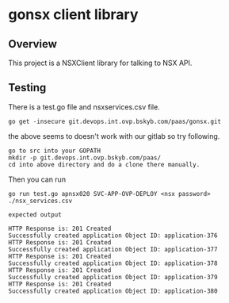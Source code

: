 # gonsx client library

## Overview

This project is a NSXClient library for talking to NSX API.

## Testing

There is a test.go file and nsxservices.csv file.

```
go get -insecure git.devops.int.ovp.bskyb.com/paas/gonsx.git
```

the above seems to doesn't work with our gitlab so try following.

```
go to src into your GOPATH
mkdir -p git.devops.int.ovp.bskyb.com/paas/
cd into above directory and do a clone there manually.
```

Then you can run
```
go run test.go apnsx020 SVC-APP-OVP-DEPLOY <nsx password> ./nsx_services.csv

expected output

HTTP Response is: 201 Created
Successfully created application Object ID: application-376
HTTP Response is: 201 Created
Successfully created application Object ID: application-377
HTTP Response is: 201 Created
Successfully created application Object ID: application-378
HTTP Response is: 201 Created
Successfully created application Object ID: application-379
HTTP Response is: 201 Created
Successfully created application Object ID: application-380

```
